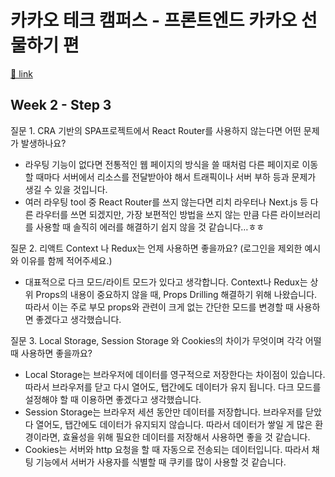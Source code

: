 # 카카오 테크 캠퍼스 - 프론트엔드 카카오 선물하기 편

[🔗 link](https://edu.nextstep.camp/s/hazAC9xa)

## Week 2 - Step 3

질문 1. CRA 기반의 SPA프로젝트에서 React Router를 사용하지 않는다면 어떤 문제가 발생하나요?

- 라우팅 기능이 없다면 전통적인 웹 페이지의 방식을 쓸 때처럼 다른 페이지로 이동할 때마다 서버에서 리소스를 전달받아야 해서 트래픽이나 서버 부하 등과 문제가 생길 수 있을 것입니다.
- 여러 라우팅 tool 중 React Router를 쓰지 않는다면 리치 라우터나 Next.js 등 다른 라우터를 쓰면 되겠지만, 가장 보편적인 방법을 쓰지 않는 만큼 다른 라이브러리를 사용할 때 솔직히 에러를 해결하기 쉽지 않을 것 같습니다…ㅎㅎ

질문 2. 리액트 Context 나 Redux는 언제 사용하면 좋을까요? (로그인을 제외한 예시와 이유를 함께 적어주세요.)

- 대표적으로 다크 모드/라이트 모드가 있다고 생각합니다. Context나 Redux는 상위 Props의 내용이 중요하지 않을 때, Props Drilling 해결하기 위해 나왔습니다. 따라서 이는 주로 부모 props와 관련이 크게 없는 간단한 모드를 변경할 때 사용하면 좋겠다고 생각했습니다.


질문 3. Local Storage, Session Storage 와 Cookies의 차이가 무엇이며 각각 어떨때 사용하면 좋을까요?
- Local Storage는 브라우저에 데이터를 영구적으로 저장한다는 차이점이 있습니다. 따라서 브라우저를 닫고 다시 열어도, 탭간에도 데이터가 유지 됩니다. 다크 모드를 설정해야 할 때 이용하면 좋겠다고 생각했습니다.
- Session Storage는 브라우저 세션 동안만 데이터를 저장합니다. 브라우저를 닫았다 열어도, 탭간에도 데이터가 유지되지 않습니다. 따라서 데이터가 쌓일 게 많은 환경이라면, 효율성을 위해 필요한 데이터를 저장해서 사용하면 좋을 것 같습니다.
- Cookies는 서버와 http 요청을 할 때 자동으로 전송되는 데이터입니다. 따라서 채팅 기능에서 서버가 사용자를 식별할 때 쿠키를 많이 사용할 것 같습니다.
